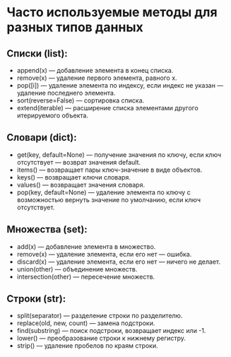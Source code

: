 # Часто используемые методы для разных типов данных

## Списки (list):
  * append(x) — добавление элемента в конец списка.
  * remove(x) — удаление первого элемента, равного x.
  * pop([i]) — удаление элемента по индексу, если индекс не указан — удаление последнего элемента.
  * sort(reverse=False) — сортировка списка.
  * extend(iterable) — расширение списка элементами другого итерируемого объекта.
## Словари (dict):
  * get(key, default=None) — получение значения по ключу, если ключ отсутствует — возврат значения default.
  * items() — возвращает пары ключ-значение в виде объектов.
  * keys() — возвращает ключи словаря.
  * values() — возвращает значения словаря.
  * pop(key, default=None) — удаление элемента по ключу с возможностью вернуть значение по умолчанию, если ключ отсутствует.
## Множества (set):
  * add(x) — добавление элемента в множество.
  * remove(x) — удаление элемента, если его нет — ошибка.
  * discard(x) — удаление элемента, если его нет — ничего не делает.
  * union(other) — объединение множеств.
  * intersection(other) — пересечение множеств.
## Cтроки (str):
  * split(separator) — разделение строки по разделителю.
  * replace(old, new, count) — замена подстроки.
  * find(substring) — поиск подстроки, возвращает индекс или -1.
  * lower() — преобразование строки к нижнему регистру.
  * strip() — удаление пробелов по краям строки.
